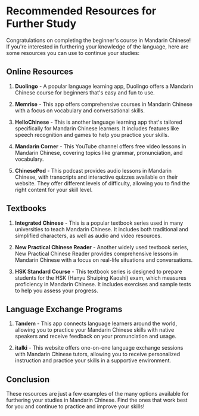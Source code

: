Recommended Resources for Further Study
=======================================

Congratulations on completing the beginner's course in Mandarin Chinese! If you're interested in furthering your knowledge of the language, here are some resources you can use to continue your studies:

Online Resources
----------------

1. **Duolingo** - A popular language learning app, Duolingo offers a Mandarin Chinese course for beginners that's easy and fun to use.

2. **Memrise** - This app offers comprehensive courses in Mandarin Chinese with a focus on vocabulary and conversational skills.

3. **HelloChinese** - This is another language learning app that's tailored specifically for Mandarin Chinese learners. It includes features like speech recognition and games to help you practice your skills.

4. **Mandarin Corner** - This YouTube channel offers free video lessons in Mandarin Chinese, covering topics like grammar, pronunciation, and vocabulary.

5. **ChinesePod** - This podcast provides audio lessons in Mandarin Chinese, with transcripts and interactive quizzes available on their website. They offer different levels of difficulty, allowing you to find the right content for your skill level.

Textbooks
---------

1. **Integrated Chinese** - This is a popular textbook series used in many universities to teach Mandarin Chinese. It includes both traditional and simplified characters, as well as audio and video resources.

2. **New Practical Chinese Reader** - Another widely used textbook series, New Practical Chinese Reader provides comprehensive lessons in Mandarin Chinese with a focus on real-life situations and conversations.

3. **HSK Standard Course** - This textbook series is designed to prepare students for the HSK (Hanyu Shuiping Kaoshi) exam, which measures proficiency in Mandarin Chinese. It includes exercises and sample tests to help you assess your progress.

Language Exchange Programs
--------------------------

1. **Tandem** - This app connects language learners around the world, allowing you to practice your Mandarin Chinese skills with native speakers and receive feedback on your pronunciation and usage.

2. **italki** - This website offers one-on-one language exchange sessions with Mandarin Chinese tutors, allowing you to receive personalized instruction and practice your skills in a supportive environment.

Conclusion
----------

These resources are just a few examples of the many options available for furthering your studies in Mandarin Chinese. Find the ones that work best for you and continue to practice and improve your skills!
